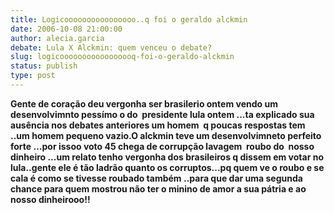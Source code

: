 ```yaml
---
title: Logicoooooooooooooooo..q foi o geraldo alckmin
date: 2006-10-08 21:00:00
author: alecia.garcia
debate: Lula X Alckmin: quem venceu o debate?
slug: logicooooooooooooooooq-foi-o-geraldo-alckmin
status: publish 
type: post
---
```


**Gente de coração deu vergonha ser brasilerio ontem vendo um desenvolvimnto pessímo o do  presidente lula ontem ...ta explicado sua ausência nos debates anteriores um homem  q poucas respostas tem ..um homem pequeno vazio.O alckmin teve um desenvolvimneto perfeito forte ...por issoo voto 45 chega de corrupção lavagem  roubo do  nosso dinheiro ...um relato tenho vergonha dos brasileiros q dissem em votar no lula..gente ele é tão ladrão quanto os corruptos...pq quem ve o roubo e se cala é como se tivesse roubado também ..para que dar uma segunda chance para quem mostrou não ter o minino de amor a sua pátria e ao nosso dinheirooo!!**


